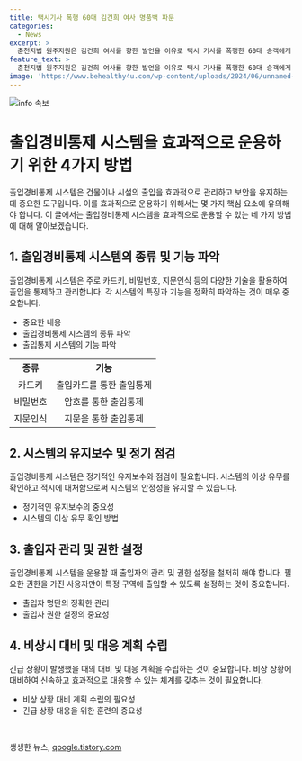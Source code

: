 ```yaml
---
title: 택시기사 폭행 60대 김건희 여사 명품백 파문
categories:
  - News
excerpt: >
  춘천지법 원주지원은 김건희 여사를 향한 발언을 이유로 택시 기사를 폭행한 60대 승객에게 벌금 500만원을 선고했다. A씨는 운전자를 폭행한 혐의를 부인했지만, 법원은 여러 차례 폭행한 사실을 명백히 인정하며 형을 정했다. 이에 대해 A씨는 반성하는 모습도 보이지 않으며 용서받기 위한 노력도 하지 않았다고 밝혔다.
feature_text: >
  춘천지법 원주지원은 김건희 여사를 향한 발언을 이유로 택시 기사를 폭행한 60대 승객에게 벌금 500만원을 선고했다. A씨는 운전자를 폭행한 혐의를 부인했지만, 법원은 여러 차례 폭행한 사실을 명백히 인정하며 형을 정했다. 이에 대해 A씨는 반성하는 모습도 보이지 않으며 용서받기 위한 노력도 하지 않았다고 밝혔다.
image: 'https://www.behealthy4u.com/wp-content/uploads/2024/06/unnamed-file.png'
---
```


<p><img src="https://www.behealthy4u.com/wp-content/uploads/2024/06/unnamed-file.png" alt="info 속보" /></p>

<h1>출입경비통제 시스템을 효과적으로 운용하기 위한 4가지 방법</h1>

<p data-ke-size="size16">출입경비통제 시스템은 건물이나 시설의 출입을 효과적으로 관리하고 보안을 유지하는 데 중요한 도구입니다. 이를 효과적으로 운용하기 위해서는 몇 가지 핵심 요소에 유의해야 합니다. 이 글에서는 출입경비통제 시스템을 효과적으로 운용할 수 있는 네 가지 방법에 대해 알아보겠습니다.</p>

<h2 data-ke-size="size26">1. 출입경비통제 시스템의 종류 및 기능 파악</h2>

<p data-ke-size="size16">출입경비통제 시스템은 주로 카드키, 비밀번호, 지문인식 등의 다양한 기술을 활용하여 출입을 통제하고 관리합니다. 각 시스템의 특징과 기능을 정확히 파악하는 것이 매우 중요합니다.</p>

<ul>
  <li>중요한 내용</li>
  <li>출입경비통제 시스템의 종류 파악</li>
  <li>출입통제 시스템의 기능 파악</li>
</ul>

<table>
  <tr>
    <td style="text-align: center; height: 17px;"><b>종류</b></td>
    <td style="text-align: center; height: 17px;"><b>기능</b></td>
  </tr>
  <tr>
    <td style="text-align: center; height: 17px;">카드키</td>
    <td style="text-align: center; height: 17px;">출입카드를 통한 출입통제</td>
  </tr>
  <tr>
    <td style="text-align: center; height: 17px;">비밀번호</td>
    <td style="text-align: center; height: 17px;">암호를 통한 출입통제</td>
  </tr>
  <tr>
    <td style="text-align: center; height: 17px;">지문인식</td>
    <td style="text-align: center; height: 17px;">지문을 통한 출입통제</td>
  </tr>
</table>

<h2 data-ke-size="size26">2. 시스템의 유지보수 및 정기 점검</h2>

<p data-ke-size="size16">출입경비통제 시스템은 정기적인 유지보수와 점검이 필요합니다. 시스템의 이상 유무를 확인하고 적시에 대처함으로써 시스템의 안정성을 유지할 수 있습니다.</p>

<ul>
  <li>정기적인 유지보수의 중요성</li>
  <li>시스템의 이상 유무 확인 방법</li>
</ul>

<h2 data-ke-size="size26">3. 출입자 관리 및 권한 설정</h2>

<p data-ke-size="size16">출입경비통제 시스템을 운용할 때 출입자의 관리 및 권한 설정을 철저히 해야 합니다. 필요한 권한을 가진 사용자만이 특정 구역에 출입할 수 있도록 설정하는 것이 중요합니다.</p>

<ul>
  <li>출입자 명단의 정확한 관리</li>
  <li>출입자 권한 설정의 중요성</li>
</ul>

<h2 data-ke-size="size26">4. 비상시 대비 및 대응 계획 수립</h2>

<p data-ke-size="size16">긴급 상황이 발생했을 때의 대비 및 대응 계획을 수립하는 것이 중요합니다. 비상 상황에 대비하여 신속하고 효과적으로 대응할 수 있는 체계를 갖추는 것이 필요합니다.</p>

<ul>
  <li>비상 상황 대비 계획 수립의 필요성</li>
  <li>긴급 상황 대응을 위한 훈련의 중요성</li>
</ul>

<p data-ke-size="size16">&nbsp;</p>
생생한 뉴스, <a href="https://qoogle.tistory.com" rel="dofollow">qoogle.tistory.com</a>


